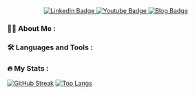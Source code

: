 <div id="badges" align="center">
  <a href="#">
    <img src="https://img.shields.io/badge/LinkedIn-blue?style=for-the-badge&logo=linkedin&logoColor=white" alt="LinkedIn Badge"/>
  </a>
  <a href="#">
    <img src="https://img.shields.io/badge/YouTube-red?style=for-the-badge&logo=youtube&logoColor=white" alt="Youtube Badge"/>
  </a>
  <a href="#">
    <img src="https://img.shields.io/badge/Website-blue?logo=about.me&logoColor=white&style=for-the-badge" alt="Blog Badge"/>
  </a>
</div>

### :man_technologist: About Me :
### :hammer_and_wrench: Languages and Tools :
### :fire: My Stats :
[![GitHub Streak](http://github-readme-streak-stats.herokuapp.com?user=CMOISDEAD&theme=gruvbox&background=1d2021)](https://git.io/streak-stats)
[![Top Langs](https://github-readme-stats.vercel.app/api/top-langs/?username=CMOISDEAD&layout=compact&theme=gruvbox&background=1d2021)](https://github.com/anuraghazra/github-readme-stats)
